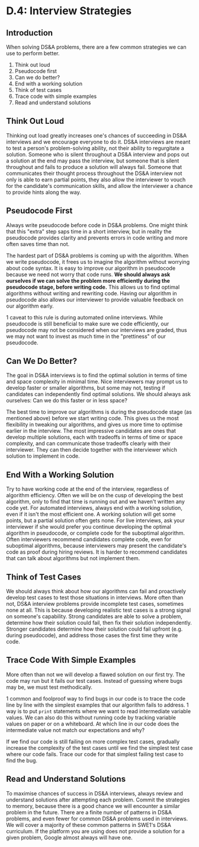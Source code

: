 # D.4: Interview Strategies

## Introduction

When solving DS&A problems, there are a few common strategies we can use to perform better.

1. Think out loud
2. Pseudocode first
3. Can we do better?
4. End with a working solution
5. Think of test cases
6. Trace code with simple examples
7. Read and understand solutions

## Think Out Loud

Thinking out load greatly increases one's chances of succeeding in DS&A interviews and we encourage everyone to do it. DS&A interviews are meant to test a person's problem-solving ability, not their ability to regurgitate a solution. Someone who is silent throughout a DS&A interview and pops out a solution at the end may pass the interview, but someone that is silent throughout and fails to produce a solution will always fail. Someone that communicates their thought process throughout the DS&A interview not only is able to earn partial points, they also allow the interviewer to vouch for the candidate's communication skills, and allow the interviewer a chance to provide hints along the way.

## Pseudocode First

Always write pseudocode before code in DS&A problems. One might think that this "extra" step saps time in a short interview, but in reality the pseudocode provides clarity and prevents errors in code writing and more often saves time than not. 

The hardest part of DS&A problems is coming up with the algorithm. When we write pseudocode, it frees us to imagine the algorithm without worrying about code syntax. It is easy to improve our algorithm in pseudocode because we need not worry that code runs. **We should always ask ourselves if we can solve the problem more efficiently during the pseudocode stage, before writing code.** This allows us to find optimal algorithms without writing and rewriting code. Having our algorithm in pseudocode also allows our interviewer to provide valuable feedback on our algorithm early.

1 caveat to this rule is during automated online interviews. While pseudocode is still beneficial to make sure we code efficiently, our pseudocode may not be considered when our interviews are graded, thus we may not want to invest as much time in the "prettiness" of our pseudocode. 

## Can We Do Better?

The goal in DS&A interviews is to find the optimal solution in terms of time and space complexity in minimal time. Nice interviewers may prompt us to develop faster or smaller algorithms, but some may not, testing if candidates can independently find optimal solutions. We should always ask ourselves: Can we do this faster or in less space?

The best time to improve our algorithms is during the pseudocode stage \(as mentioned above\) before we start writing code. This gives us the most flexibility in tweaking our algorithms, and gives us more time to optimise earlier in the interview. The most impressive candidates are ones that develop multiple solutions, each with tradeoffs in terms of time or space complexity, and can communicate those tradeoffs clearly with their interviewer. They can then decide together with the interviewer which solution to implement in code.

## End With a Working Solution

Try to have working code at the end of the interview, regardless of algorithm efficiency. Often we will be on the cusp of developing the best algorithm, only to find that time is running out and we haven't written any code yet. For automated interviews, always end with a working solution, even if it isn't the most efficient one. A working solution will get some points, but a partial solution often gets none. For live interviews, ask your interviewer if she would prefer you continue developing the optimal algorithm in pseudocode, or complete code for the suboptimal algorithm. Often interviewers recommend candidates complete code, even for suboptimal algorithms, because interviewers may present the candidate's code as proof during hiring reviews. It is harder to recommend candidates that can talk about algorithms but not implement them.

## Think of Test Cases

We should always think about how our algorithms can fail and proactively develop test cases to test those situations in interviews. More often than not, DS&A interview problems provide incomplete test cases, sometimes none at all. This is because developing realistic test cases is a strong signal on someone's capability. Strong candidates are able to solve a problem, determine how their solution could fail, then fix their solution independently. Stronger candidates determine how their solution could fail upfront \(e.g. during pseudocode\), and address those cases the first time they write code.

## Trace Code With Simple Examples

More often than not we will develop a flawed solution on our first try. The code may run but it fails our test cases. Instead of guessing where bugs may be, we must test methodically. 

1 common and foolproof way to find bugs in our code is to trace the code line by line with the simplest examples that our algorithm fails to address. 1 way is to put `print` statements where we want to read intermediate variable values. We can also do this without running code by tracking variable values on paper or on a whiteboard. At which line in our code does the intermediate value not match our expectations and why?

If we find our code is still failing on more complex test cases, gradually increase the complexity of the test cases until we find the simplest test case where our code fails. Trace our code for that simplest failing test case to find the bug.

## Read and Understand Solutions

To maximise chances of success in DS&A interviews, always review and understand solutions after attempting each problem. Commit the strategies to memory, because there is a good chance we will encounter a similar problem in the future. There are a finite number of patterns in DS&A problems, and even fewer for common DS&A problems used in interviews. We will cover a majority of these common patterns in SWE1's DS&A curriculum. If the platform you are using does not provide a solution for a given problem, Google almost always will have one.


